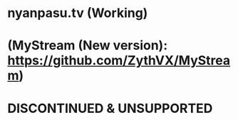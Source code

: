 # nyanpasu.tv (Working)
# (MyStream (New version): https://github.com/ZythVX/MyStream)
# DISCONTINUED & UNSUPPORTED
